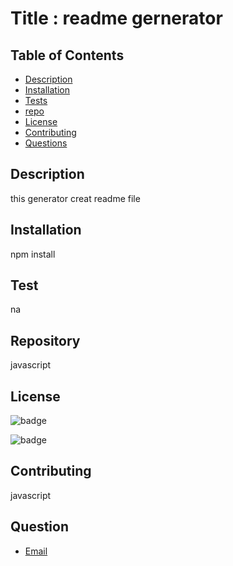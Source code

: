 # Title : readme gernerator

## Table of Contents
- [Description](#Description)
- [Installation](#Installation)
- [Tests](#Test)
- [repo](#Repo)
- [License](#License)
- [Contributing](#Contributing)
- [Questions](#Questions)

## Description
this generator creat readme file

## Installation 
npm install
## Test 
na
## Repository 
javascript
## License 

![badge](https://shields.io/badge/license-GNU)

![badge](https://shields.io/badge/downloads-120%2Fweek-green)
## Contributing 
javascript
## Question 
* [Email](abuy3@gmail.com)